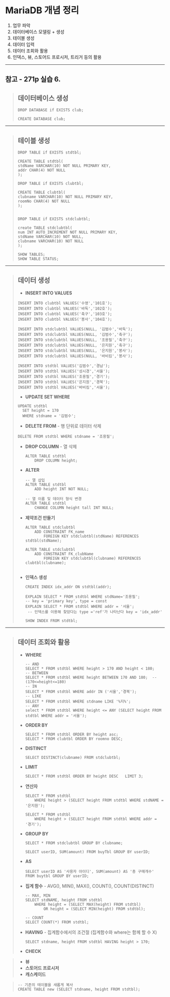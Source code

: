 # MariaDB 개념 정리

1. 업무 파악
2. 데이터베이스 모델링 + 생성
3. 테이블 생성
4. 데이터 입력
5. 데이터 조회와 활용
6. 인덱스, 뷰, 스토어드 프로시저, 트리거 등의 활용

---

## 참고 - 271p 실습 6.



> ## **데이터베이스 생성**
>
> ```mariadb
> DROP DATABASE if EXISTS club;
> 
> CREATE DATABASE club;
> ```

---

> ## **테이블 생성**
>
> ```mariadb
> DROP TABLE if EXISTS stdtbl;
> 
> CREATE TABLE stdtbl(
> stdName VARCHAR(10) NOT NULL PRIMARY KEY,
> addr CHAR(4) NOT NULL
> );
> 
> DROP TABLE if EXISTS clubtbl;
> 
> CREATE TABLE clubtbl(
> clubname VARCHAR(10) NOT NULL PRIMARY KEY,
> roomNo CHAR(4) NOT NULL
> );
> 
> 
> DROP TABLE if EXISTS stdclubtbl;
> 
> create TABLE stdclubtbl(
> num INT AUTO_INCREMENT NOT NULL PRIMARY KEY,
> stdName VARCHAR(10) NOT NULL,
> clubname VARCHAR(10) NOT NULL
> );
> 
> SHOW TABLES;
> SHOW TABLE STATUS;
> ```

---

> ## **데이터 생성**
>
> * **INSERT INTO       VALUES** 
>
> ```mariadb
> INSERT INTO clubtbl VALUES('수영','101호');
> INSERT INTO clubtbl VALUES('바둑','102호');
> INSERT INTO clubtbl VALUES('축구','103호');
> INSERT INTO clubtbl VALUES('봉사','104호');
> 
> INSERT INTO stdclubtbl VALUES(NULL, '김범수','바둑');
> INSERT INTO stdclubtbl VALUES(NULL, '김범수','축구');
> INSERT INTO stdclubtbl VALUES(NULL, '조용필','축구');
> INSERT INTO stdclubtbl VALUES(NULL, '은지원','축구');
> INSERT INTO stdclubtbl VALUES(NULL, '은지원','봉사');
> INSERT INTO stdclubtbl VALUES(NULL, '바비킴','봉사');
> 
> INSERT INTO stdtbl VALUES('김범수','경남');
> INSERT INTO stdtbl VALUES('성시경','서울');
> INSERT INTO stdtbl VALUES('조용필','경기');
> INSERT INTO stdtbl VALUES('은지원','경북');
> INSERT INTO stdtbl VALUES('바비킴','서울');
> ```
> * **UPDATE SET            WHERE**
>
> ```mariadb
> UPDATE stdtbl
> 	SET height = 170
> 	WHERE stdname = '김범수';
> ```
>
> * **DELETE  FROM**  - 행 단위로 데이터 삭제
>
> ```mariadb
> DELETE FROM stdtbl WHERE stdname = '조용필';
> ```
>
> * **DROP COLUMN** - 열 삭제
>
>   ```mariadb
>   ALTER TABLE stdtbl
>   	DROP COLUMN height;
>   ```
>
>   
>
> * **ALTER**
>
>   ```mariadb
>   -- 열 삽입
>   ALTER TABLE	stdtbl
>   	ADD height INT NOT NULL;
>   	
>   -- 열 이름 및 데이터 형식 변경
>   ALTER TABLE stdtbl
>   	CHANGE COLUMN height tall INT NULL;
>   ```
>
>   
>
>   
>
> * **제약조건 만들기**
>
>   ```mariadb
>   ALTER TABLE stdclubtbl
>   	ADD CONSTRAINT FK_name 
>   		FOREIGN KEY stdclubtbl(stdName) REFERENCES stdtbl(stdName);
>   		
>   ALTER TABLE stdclubtbl
>   	ADD CONSTRAINT FK_clubName
>   		FOREIGN KEY stdclubtbl(clubname) REFERENCES clubtbl(clubname);
>   
>   
>   ```
>
> * **인덱스 생성**
>
>   ```mariadb
>   CREATE INDEX idx_addr ON stdtbl(addr);
>   
>   EXPLAIN SELECT * FROM stdtbl WHERE stdName='조용필';
>   -- key = 'primary key', type = const
>   EXPLAIN SELECT * FROM stdtbl WHERE addr = '서울';
>    -- 인덱스를 이용해 찾았다는 type ='ref'가 나타난다 key = 'idx_addr'
>    
>   SHOW INDEX FROM stdtbl;
>   ```

---

> ## **데이터 조회와 활용**
>
> * **WHERE**
>
>   ```mariadb
>   -- AND
>   SELECT * FROM stdtbl WHERE height > 170 AND height < 180;
>   -- BETWEEN
>   SELECT * FROM stdtbl WHERE height BETWEEN 170 AND 180;  --(170<=height<=180)
>   -- IN
>   SELECT * FROM stdtbl WHERE addr IN ('서울','경북');
>   -- LIKE
>   SELECT * FROM stdtbl WHERE stdname LIKE '%지%';
>   -- ANY
>   select * FROM stdtbl WHERE height <= ANY (SELECT height FROM stdtbl WHERE addr = '서울');
>   ```
>
>   
>
> * **ORDER BY**
>
>   ```mariadb
>   SELECT * FROM stdtbl ORDER BY height asc;
>   SELECT * FROM clubtbl ORDER BY roomno DESC;
>   ```
>
> * **DISTINCT**
>
>   ```mariadb
>   SELECT DISTINCT(clubname) FROM stdclubtbl;
>   ```
>
> * **LIMIT**
>
>   ```mariadb
>   SELECT * FROM stdtbl ORDER BY height DESC	LIMIT 3;
>   ```
>
>   
>
> * **연산자**
>
>   ```mariadb
>   SELECT * FROM stdtbl 
>   	WHERE height > (SELECT height FROM stdtbl WHERE stdNAME = '은지원');
>   	
>   SELECT * FROM stdtbl 
>   	WHERE height > (SELECT height FROM stdtbl WHERE addr = '경기');
>   ```
>
>   
>
> * **GROUP BY**
>
>   ```mariadb
>   SELECT * FROM stdclubtbl GROUP BY clubname;
>   
>   SELECT userID, SUM(amount) FROM buyTbl GROUP BY userID;
>   ```
>
> * **AS**
>
>   ```mariadb
>   SELECT userID AS '사용자 아이디', SUM(amount) AS '총 구매개수' FROM buytbl GROUP BY userID;
>   ```
>
> * **집계 함수** - AVG(), MIN(), MAX(), COUNT(), COUNT(DISTINCT)
>
>   ```mariadb
>   -- MAX, MIN
>   SELECT stdNAME, height FROM stdtbl 
>   	WHERE height = (SELECT MAX(height) FROM stdtbl) 
>   		OR height = (SELECT MIN(height) FROM stdtbl);
>   		
>   -- COUNT
>   SELECT COUNT(*) FROM stdtbl;
>   ```
>
>   
>
> * **HAVING** -  집계함수에서의 조건절 (집계함수와 where는 함께 할 수 X)
>
>   ```mariadb
>   SELECT stdname, height FROM stdtbl HAVING height > 170;
>   ```
>
> * **CHECK**
>
>   



> * **뷰**
> * **스토어드 프로시저**
> * **캐스케이드**

>```mariadb
>-- 기존의 테이블을 새롭게 복사
>CREATE TABLE new (SELECT stdname, height FROM stdtbl);
>```
>
>